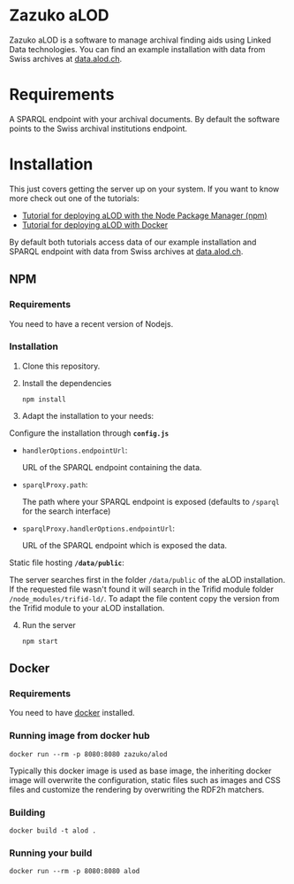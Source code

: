 # Zazuko aLOD

Zazuko aLOD is a software to manage archival finding aids using Linked Data
technologies. You can find an example installation with data from Swiss archives at [data.alod.ch](http://data.alod.ch/zack/).


# Requirements

A SPARQL endpoint with your archival documents. By default the software points to the Swiss archival institutions endpoint.

# Installation

This just covers getting the server up on your system. If you want to know more 
check out one of the tutorials:
- [Tutorial for deploying aLOD with the Node Package Manager (npm)](tutorial/TUTORIAL-aLOD-with-npm.md)
- [Tutorial for deploying aLOD with Docker](tutorial/TUTORIAL-aLOD-with-docker.md)

By default both tutorials access data of our example installation and SPARQL endpoint with data from Swiss archives at [data.alod.ch](http://data.alod.ch/zack/).

## NPM
### Requirements
You need to have a recent version of Nodejs.

### Installation
1. Clone this repository.
2. Install the dependencies

    `npm install`

3. Adapt the installation to your needs:

  Configure the installation through __`config.js`__

  * `handlerOptions.endpointUrl`:
     
     URL of the SPARQL endpoint containing the data.
  * `sparqlProxy.path`:
      
     The path where your SPARQL endpoint is exposed (defaults to `/sparql` for the search interface)
  * `sparqlProxy.handlerOptions.endpointUrl`:
     
     URL of the SPARQL endpoint which is exposed the data.    
  
  Static file hosting __`/data/public`__:
  
  The server searches first in the folder `/data/public` of the aLOD installation. If the requested file wasn't found it will search in the Trifid module folder `/node_modules/trifid-ld/`.
  To adapt the file content copy the version from the Trifid module to your aLOD installation.

4. Run the server

    `npm start`


## Docker
### Requirements

You need to have [docker](https://docker.com/) installed.

### Running image from docker hub

    docker run --rm -p 8080:8080 zazuko/alod

Typically this docker image is used as base image, the inheriting docker image 
will overwrite the configuration, static files such as images and CSS files 
and customize the rendering by overwriting the RDF2h matchers.

### Building

    docker build -t alod .
    
### Running your build

    docker run --rm -p 8080:8080 alod
    
